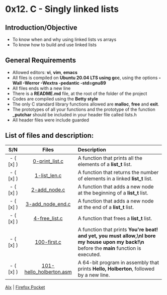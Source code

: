 # 0x12. C - Singly linked lists
## Introduction/Objective
* To know when and why using linked lists vs arrays
* To know how to build and use linked lists

## General Requirements
* Allowed editors: **vi**, **vim**, **emacs**
* All files is compiled on **Ubuntu 20.04 LTS using gcc**, using the options **-Wall -Werror -Wextra -pedantic -std=gnu89**
* All files ends with a new line
* There is a **README.md** file, at the root of the folder of the project
* Codes are compiled using the **Betty style**
* The only C standard library functions allowed are **malloc**, **free** and **exit**.
* The prototypes of all your functions and the prototype of the function **_putchar** should be included in your header file called lists.h
* All header files were include guarded

## List of files and description:
| S/N   |       Files          |        Description  |
|:-----:|:--------------------:|:-------------------|
|- ( [x] ) | [0-print_list.c](https://github.com/Dikachis/alx-low_level_programming/blob/master/0x12-singly_linked_lists/0-print_list.c) | A function that prints all the elements of a **list_t** list.  |
|- ( [x] )|[1-list_len.c](https://github.com/Dikachis/alx-low_level_programming/blob/master/0x12-singly_linked_lists/1-list_len.c) | A function that returns the number of elements in a linked **list_t** list. |
|- ( [x] ) |[2-add_node.c](https://github.com/Dikachis/alx-low_level_programming/blob/master/0x12-singly_linked_lists/2-add_node.c) |A function that adds a new node at the beginning of a **list_t** list.|
|- ( [x] )|[3-add_node_end.c](https://github.com/Dikachis/alx-low_level_programming/blob/master/0x12-singly_linked_lists/3-add_node_end.c) | A function that adds a new node at the end of a **list_t** list.|
|- ( [x] ) |[4-free_list.c](https://github.com/Dikachis/alx-low_level_programming/blob/master/0x12-singly_linked_lists/4-free_list.c) | A function that frees a **list_t** list. |
|- ( [x] ) |[100-first.c](https://github.com/Dikachis/alx-low_level_programming/blob/master/0x12-singly_linked_lists/100-first.c) | A function that prints **You're beat! and yet, you must allow,\nI bore my house upon my back!\n** before the **main** function is executed. |
|- ( [x] ) |[101-hello_holberton.asm](https://github.com/Dikachis/alx-low_level_programming/blob/master/0x12-singly_linked_lists/101-hello_holberton.asm) | A 64-bit program in assembly that prints **Hello, Holberton**, followed by a new line.|

[Alx](https://alx-intranet.hbtn.io/projects/229#task-990) | [Firefox Pocket](https://getpocket.com/my-list?src=navbar)
